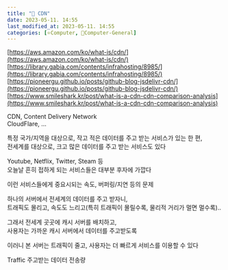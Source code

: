 ```yaml
---
title: "🌚 CDN"
date: 2023-05-11. 14:55
last_modified_at: 2023-05-11. 14:55
categories: [⭐Computer, 🌚Computer-General]
---
```


[https://aws.amazon.com/ko/what-is/cdn/](https://aws.amazon.com/ko/what-is/cdn/)  
[https://library.gabia.com/contents/infrahosting/8985/](https://library.gabia.com/contents/infrahosting/8985/)  
[https://pioneergu.github.io/posts/github-blog-jsdelivr-cdn/](https://pioneergu.github.io/posts/github-blog-jsdelivr-cdn/)  
[https://www.smileshark.kr/post/what-is-a-cdn-cdn-comparison-analysis](https://www.smileshark.kr/post/what-is-a-cdn-cdn-comparison-analysis)  

CDN, Content Delivery Network  
CloudFlare, ...  

특정 국가/지역을 대상으로, 작고 적은 데이터를 주고 받는 서비스가 있는 한 편,  
전세계를 대상으로, 크고 많은 데이터를 주고 받는 서비스도 있다  

Youtube, Netflix, Twitter, Steam 등  
오늘날 흔히 접하게 되는 서비스들은 대부분 후자에 가깝다  

이런 서비스들에게 중요시되는 속도, 버퍼링/지연 등의 문제  

하나의 서버에서 전세계의 데이터를 주고 받자니,  
트래픽도 몰리고, 속도도 느리고(특히 트래픽이 몰릴수록, 물리적 거리가 멀면 멀수록)..  

그래서 전세계 곳곳에 캐시 서버를 배치하고,  
사용자는 가까운 캐시 서버에서 데이터를 주고받도록  

이러니 본 서버는 트래픽이 줄고, 사용자는 더 빠르게 서비스를 이용할 수 있다  

Traffic 주고받는 데이터 전송량  
